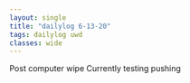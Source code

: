 ```yaml
---
layout: single
title: "dailylog 6-13-20"
tags: dailylog uwd
classes: wide
---
```


Post computer wipe
Currently testing pushing
